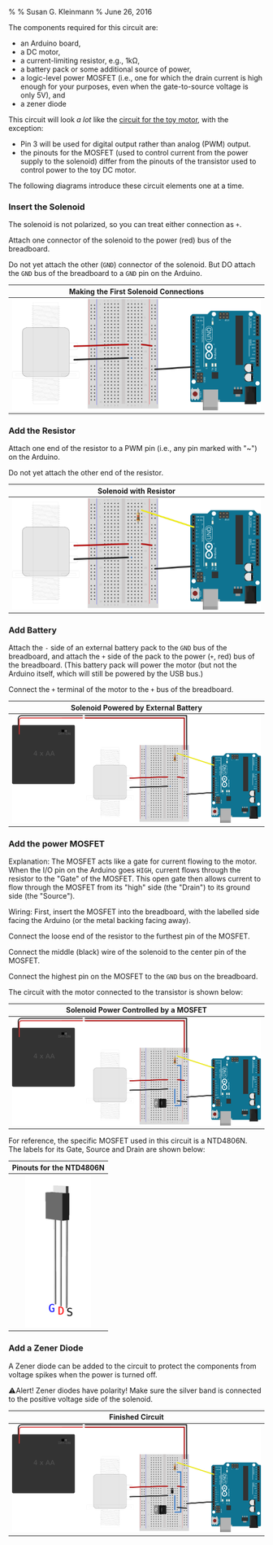 %
% Susan G. Kleinmann
% June 26, 2016

The components required for this circuit are:

* an Arduino board,
* a DC motor,
* a current-limiting resistor, e.g., 1kΩ,
* a battery pack or some additional source of power, 
* a logic-level power MOSFET (i.e., one for which the drain current is high enough
for your purposes, even when the gate-to-source voltage is only 5V), and
* a zener diode

This circuit will look *a lot* like the [circuit for the toy motor](../4c-DC-Motors/circuit.html), 
with the exception:

* Pin 3 will be used for digital output rather than analog (PWM) output.
* the pinouts for the MOSFET (used to control current from the power supply to the solenoid)
differ from the pinouts of the transistor used to control power to the toy DC motor.

The following diagrams introduce these circuit elements one at a time.

### Insert the Solenoid ###

The solenoid is not polarized, so you can treat either connection as `+`.

Attach one connector of the solenoid to the power (red) bus of the breadboard.

Do not yet attach the other (`GND`) connector of the solenoid.  But DO attach the `GND`
bus of the breadboard to a `GND` pin on the Arduino.

| Making the First Solenoid Connections   |
|:---------------------------------------:|
| ![](images/solenoid_alone_bb.svg.png)   |

### Add the Resistor ###

Attach one end of the resistor to a PWM  pin (i.e., any pin marked with "~") on the Arduino.

Do not yet attach the other end of the resistor.

| Solenoid with Resistor                     |
|:------------------------------------------:|
| ![](images/solenoid_w_resistor_bb.svg.png) |

### Add Battery ###

Attach the `-` side of an external battery pack to the `GND` bus of the breadboard,
and attach the `+` side of the pack to the power (`+`, red) bus of the breadboard.
(This battery pack will power the motor (but not the 
Arduino itself, which will still be powered by the USB bus.)

Connect the `+` terminal of the motor to the `+` bus of the breadboard.

| Solenoid Powered by External Battery               |
|:--------------------------------------------------:|
| ![](images/solenoid_w_resistor_battery_bb.svg.png) |


### Add the power MOSFET ###

Explanation:  The MOSFET acts like a gate for current flowing to 
the motor.  When the I/O pin on the Arduino goes `HIGH`, current flows through 
the resistor to the "Gate" of the MOSFET.  This open gate then allows 
current to flow through the MOSFET from its "high" side (the "Drain") 
to its ground side (the "Source").

Wiring:  First, insert the MOSFET into the breadboard, with the labelled side 
facing the Arduino (or the metal backing facing away).

Connect the loose end of the resistor to the furthest pin of the MOSFET.

Connect the middle (black) wire of the solenoid to the center pin of the MOSFET.

Connect the highest pin on the MOSFET to the `GND` bus on the breadboard.

The circuit with the motor connected to the transistor is shown below:

| Solenoid Power Controlled by a MOSFET                   |
|:-------------------------------------------------------:|
| ![](images/solenoid_w_resistor_battery_fet_bb.svg.png)  |

For reference, the specific MOSFET used in this circuit is a NTD4806N.  
The labels for its Gate, Source and Drain are shown below:

| Pinouts for the NTD4806N        |
|:-------------------------------:|
| ![](images/mosfet-labelled.png) |

### Add a Zener Diode ###

A Zener diode can be added to the circuit to protect the components from voltage spikes
when the power is turned off.

⚠Alert!  Zener diodes have polarity!  Make sure the silver band is connected to the positive
voltage side of the solenoid.

| Finished Circuit                       |
|:--------------------------------------:|
| ![](images/solenoid_w_all_bb.svg.png)  |
